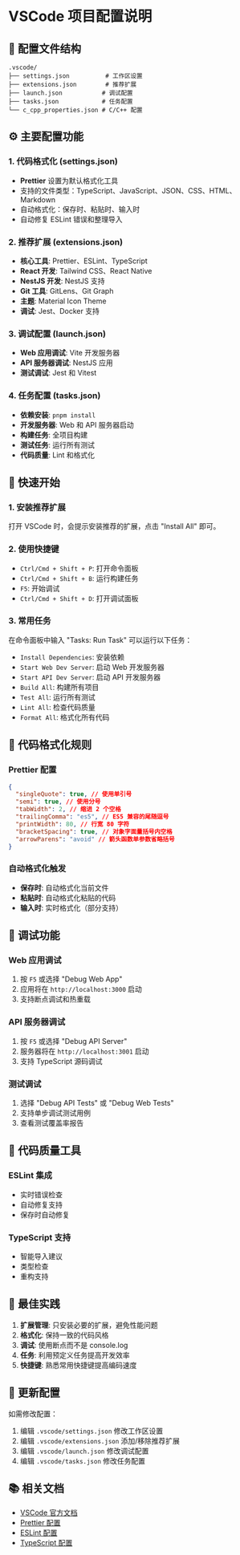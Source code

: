 # VSCode 项目配置说明

## 📁 配置文件结构

```
.vscode/
├── settings.json          # 工作区设置
├── extensions.json        # 推荐扩展
├── launch.json           # 调试配置
├── tasks.json            # 任务配置
└── c_cpp_properties.json # C/C++ 配置
```

## ⚙️ 主要配置功能

### 1. 代码格式化 (settings.json)

- **Prettier** 设置为默认格式化工具
- 支持的文件类型：TypeScript、JavaScript、JSON、CSS、HTML、Markdown
- 自动格式化：保存时、粘贴时、输入时
- 自动修复 ESLint 错误和整理导入

### 2. 推荐扩展 (extensions.json)

- **核心工具**: Prettier、ESLint、TypeScript
- **React 开发**: Tailwind CSS、React Native
- **NestJS 开发**: NestJS 支持
- **Git 工具**: GitLens、Git Graph
- **主题**: Material Icon Theme
- **调试**: Jest、Docker 支持

### 3. 调试配置 (launch.json)

- **Web 应用调试**: Vite 开发服务器
- **API 服务器调试**: NestJS 应用
- **测试调试**: Jest 和 Vitest

### 4. 任务配置 (tasks.json)

- **依赖安装**: `pnpm install`
- **开发服务器**: Web 和 API 服务器启动
- **构建任务**: 全项目构建
- **测试任务**: 运行所有测试
- **代码质量**: Lint 和格式化

## 🚀 快速开始

### 1. 安装推荐扩展

打开 VSCode 时，会提示安装推荐的扩展，点击 "Install All" 即可。

### 2. 使用快捷键

- `Ctrl/Cmd + Shift + P`: 打开命令面板
- `Ctrl/Cmd + Shift + B`: 运行构建任务
- `F5`: 开始调试
- `Ctrl/Cmd + Shift + D`: 打开调试面板

### 3. 常用任务

在命令面板中输入 "Tasks: Run Task" 可以运行以下任务：

- `Install Dependencies`: 安装依赖
- `Start Web Dev Server`: 启动 Web 开发服务器
- `Start API Dev Server`: 启动 API 开发服务器
- `Build All`: 构建所有项目
- `Test All`: 运行所有测试
- `Lint All`: 检查代码质量
- `Format All`: 格式化所有代码

## 🎨 代码格式化规则

### Prettier 配置

```json
{
  "singleQuote": true, // 使用单引号
  "semi": true, // 使用分号
  "tabWidth": 2, // 缩进 2 个空格
  "trailingComma": "es5", // ES5 兼容的尾随逗号
  "printWidth": 80, // 行宽 80 字符
  "bracketSpacing": true, // 对象字面量括号内空格
  "arrowParens": "avoid" // 箭头函数单参数省略括号
}
```

### 自动格式化触发

- **保存时**: 自动格式化当前文件
- **粘贴时**: 自动格式化粘贴的代码
- **输入时**: 实时格式化（部分支持）

## 🔧 调试功能

### Web 应用调试

1. 按 `F5` 或选择 "Debug Web App"
2. 应用将在 `http://localhost:3000` 启动
3. 支持断点调试和热重载

### API 服务器调试

1. 按 `F5` 或选择 "Debug API Server"
2. 服务器将在 `http://localhost:3001` 启动
3. 支持 TypeScript 源码调试

### 测试调试

1. 选择 "Debug API Tests" 或 "Debug Web Tests"
2. 支持单步调试测试用例
3. 查看测试覆盖率报告

## 📝 代码质量工具

### ESLint 集成

- 实时错误检查
- 自动修复支持
- 保存时自动修复

### TypeScript 支持

- 智能导入建议
- 类型检查
- 重构支持

## 🎯 最佳实践

1. **扩展管理**: 只安装必要的扩展，避免性能问题
2. **格式化**: 保持一致的代码风格
3. **调试**: 使用断点而不是 console.log
4. **任务**: 利用预定义任务提高开发效率
5. **快捷键**: 熟悉常用快捷键提高编码速度

## 🔄 更新配置

如需修改配置：

1. 编辑 `.vscode/settings.json` 修改工作区设置
2. 编辑 `.vscode/extensions.json` 添加/移除推荐扩展
3. 编辑 `.vscode/launch.json` 修改调试配置
4. 编辑 `.vscode/tasks.json` 修改任务配置

## 📚 相关文档

- [VSCode 官方文档](https://code.visualstudio.com/docs)
- [Prettier 配置](https://prettier.io/docs/en/configuration.html)
- [ESLint 配置](https://eslint.org/docs/user-guide/configuring)
- [TypeScript 配置](https://www.typescriptlang.org/docs/)

